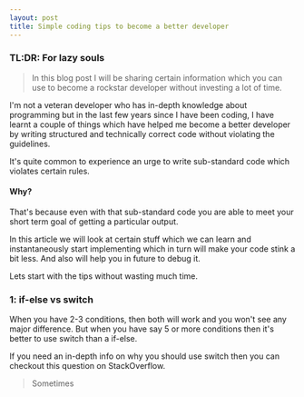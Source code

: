 ```yaml
---
layout: post
title: Simple coding tips to become a better developer
---
```


### TL:DR: For lazy souls
>In this blog post I will be sharing certain information which you can use to become a rockstar developer without investing a lot of time.

I'm not a veteran developer who has in-depth knowledge about programming but in the last few years since I have been coding, I have learnt a couple of things which have helped me become a better developer by writing structured and technically correct code without violating the guidelines.

It's quite common to experience an urge to write sub-standard code which violates certain rules.

#### Why?
That's because even with that sub-standard code you are able to meet your short term goal of getting a particular output.

In this article we will look at certain stuff which we can learn and instantaneously start implementing which in turn will make your code stink a bit less. And also will help you in future to debug it.

Lets start with the tips without wasting much time.

### 1: if-else vs switch
When you have 2-3 conditions, then both will work and you won't see any major difference. But when you have say 5 or more conditions then it's better to use switch than a if-else.

If you need an in-depth info on why you should use switch then you can checkout this question on StackOverflow.

>Sometimes 